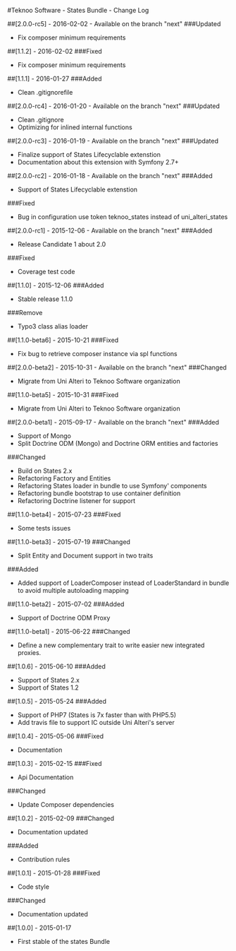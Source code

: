 #Teknoo Software - States Bundle - Change Log

##[2.0.0-rc5] - 2016-02-02 - Available on the branch "next"
###Updated
- Fix composer minimum requirements

##[1.1.2] - 2016-02-02
###Fixed
- Fix composer minimum requirements

##[1.1.1] - 2016-01-27
###Added
- Clean .gitignorefile

##[2.0.0-rc4] - 2016-01-20 - Available on the branch "next"
###Updated
- Clean .gitignore
- Optimizing for inlined internal functions

##[2.0.0-rc3] - 2016-01-19 - Available on the branch "next"
###Updated
- Finalize support of States Lifecyclable extenstion
- Documentation about this extension with Symfony 2.7+

##[2.0.0-rc2] - 2016-01-18 - Available on the branch "next"
###Added
- Support of States Lifecyclable extenstion

###Fixed
- Bug in configuration use token teknoo_states instead of uni_alteri_states

##[2.0.0-rc1] - 2015-12-06 - Available on the branch "next"
###Added
- Release Candidate 1 about 2.0

###Fixed
- Coverage test code

##[1.1.0] - 2015-12-06
###Added
- Stable release 1.1.0

###Remove
- Typo3 class alias loader

##[1.1.0-beta6] - 2015-10-21
###Fixed
- Fix bug to retrieve composer instance via spl functions

##[2.0.0-beta2] - 2015-10-31 - Available on the branch "next"
###Changed
- Migrate from Uni Alteri to Teknoo Software organization

##[1.1.0-beta5] - 2015-10-31
###Fixed
- Migrate from Uni Alteri to Teknoo Software organization

##[2.0.0-beta1] - 2015-09-17 - Available on the branch "next"
###Added
- Support of Mongo
- Split Doctrine ODM (Mongo) and Doctrine ORM entities and factories
 
###Changed
- Build on States 2.x
- Refactoring Factory and Entities
- Refactoring States loader in bundle to use Symfony' components
- Refactoring bundle bootstrap to use container definition 
- Refactoring Doctrine listener for support

##[1.1.0-beta4] - 2015-07-23
###Fixed
- Some tests issues

##[1.1.0-beta3] - 2015-07-19
###Changed
- Split Entity and Document support in two traits

###Added
- Added support of LoaderComposer instead of LoaderStandard in bundle to avoid multiple autoloading mapping

##[1.1.0-beta2] - 2015-07-02
###Added
- Support of Doctrine ODM Proxy

##[1.1.0-beta1] - 2015-06-22
###Changed
- Define a new complementary trait to write easier new integrated proxies.

##[1.0.6] - 2015-06-10
###Added
- Support of States 2.x
- Support of States 1.2

##[1.0.5] - 2015-05-24
###Added
- Support of PHP7 (States is 7x faster than with PHP5.5)
- Add travis file to support IC outside Uni Alteri's server

##[1.0.4] - 2015-05-06
###Fixed
- Documentation

##[1.0.3] - 2015-02-15
###Fixed
- Api Documentation

###Changed
- Update Composer dependencies

##[1.0.2] - 2015-02-09
###Changed
- Documentation updated

###Added
- Contribution rules

##[1.0.1] - 2015-01-28
###Fixed
- Code style

###Changed
- Documentation updated

##[1.0.0] - 2015-01-17
- First stable of the states Bundle


